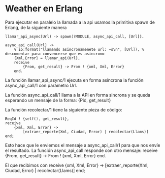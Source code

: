 # Weather en Erlang

Para ejecutar en paralelo la llamada a la api usamos la primitiva spawn de Erlang, de la siguiente manera

    llamar_api_async(Url) -> spawn(?MODULE, async_api_call, [Url]).

    async_api_call(Url) ->
        % io:format("llamando asincronamenete url: ~s\n", [Url]), % descomentar para convencerse que es asincrono
        {Xml,Error} = llamar_api(Url),
        receive 
            {From, get_result} -> From ! {xml, Xml, Error}
        end.

La función llamar_api_async/1 ejecuta en forma asíncrona la función async_api_call/1 con parámetro Url.

La función async_api_call/1 llama a la API en forma sincrona y se queda esperando un mensaje de la forma:
    {Pid, get_result}

La función recolectar/1 tiene la siguiente pieza de código: 

    ReqId ! {self(), get_result},
    receive
        {xml, Xml, Error} -> 
            [extraer_reporte(Xml, Ciudad, Error) | recolectar(Llams)]
    end;

Esto hace que le enviemos el mensaje a async_api_call/1 para que nos envíe el resultado. La función async_api_call responde con otro mensaje:
    receive 
            {From, get_result} -> From ! {xml, Xml, Error}
    end.

El que recibimos con
    receive
        {xml, Xml, Error} -> 
            [extraer_reporte(Xml, Ciudad, Error) | recolectar(Llams)]
    end;

